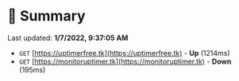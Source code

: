 # 📖 Summary
Last updated: **1/7/2022, 9:37:05 AM**

- `GET` [https://uptimerfree.tk](https://uptimerfree.tk) - **Up** (1214ms)
- `GET` [https://monitoruptimer.tk](https://monitoruptimer.tk) - **Down** (195ms)
